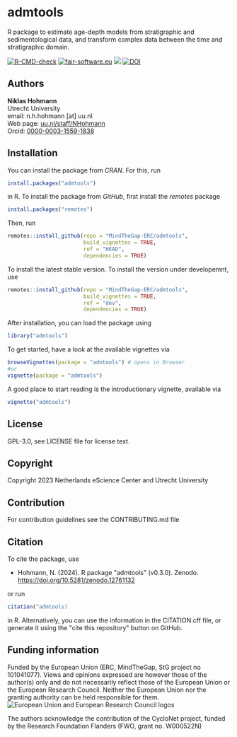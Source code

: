 # admtools

R package to estimate age-depth models from stratigraphic and sedimentological data, and transform complex data between the time and stratigraphic domain.

<!-- badges: start -->
  [![R-CMD-check](https://github.com/MindTheGap-ERC/admtools/actions/workflows/R-CMD-check.yaml/badge.svg)](https://github.com/MindTheGap-ERC/admtools/actions/workflows/R-CMD-check.yaml)
[![fair-software.eu](https://img.shields.io/badge/fair--software.eu-%E2%97%8F%20%20%E2%97%8F%20%20%E2%97%8F%20%20%E2%97%8F%20%20%E2%97%8B-yellow)](https://fair-software.eu)
  [![](https://www.r-pkg.org/badges/version/admtools?color=pink)](https://cran.r-project.org/package=admtools)
 [![DOI](https://zenodo.org/badge/DOI/10.5281/zenodo.12761132.svg)](https://doi.org/10.5281/zenodo.12761132)
  <!-- badges: end -->

## Authors

__Niklas Hohmann__  
Utrecht University  
email: n.h.hohmann [at] uu.nl  
Web page: [uu.nl/staff/NHohmann](https://www.uu.nl/staff/NHHohmann)  
Orcid: [0000-0003-1559-1838](https://orcid.org/0000-0003-1559-1838)

## Installation

You can install the package from _CRAN_. For this, run

```R
install.packages("admtools")
```

in R. To install the package from _GitHub_, first install the _remotes_ package

```R
install.packages("remotes")
```

Then, run

```R
remotes::install_github(repo = "MindTheGap-ERC/admtools",
                        build_vignettes = TRUE,
                        ref = "HEAD",
                        dependencies = TRUE)
```

To install the latest stable version. To install the version under developemnt, use

```R
remotes::install_github(repo = "MindTheGap-ERC/admtools",
                        build_vignettes = TRUE,
                        ref = "dev",
                        dependencies = TRUE)
```

After installation, you can load the package using

```R
library("admtools")
```

To get started, have a look at the available vignettes via

```R
browseVignettes(package = "admtools") # opens in Browser
#or
vignette(package = "admtools")
```

A good place to start reading is the introductionary vignette, available via

```R
vignette("admtools")
```

## License

GPL-3.0, see LICENSE file for license text.

## Copyright

Copyright 2023 Netherlands eScience Center and Utrecht University

## Contribution

For contribution guidelines see the CONTRIBUTING.md file

## Citation

To cite the package, use

* Hohmann, N. (2024). R package "admtools" (v0.3.0). Zenodo. https://doi.org/10.5281/zenodo.12761132

or run

```R
citation("admtools)
```

in R. Alternatively, you can use the information in the CITATION.cff file, or generate it using the "cite this repository" button on GitHub.

## Funding information

Funded by the European Union (ERC, MindTheGap, StG project no 101041077). Views and opinions expressed are however those of the author(s) only and do not necessarily reflect those of the European Union or the European Research Council. Neither the European Union nor the granting authority can be held responsible for them.
![European Union and European Research Council logos](https://erc.europa.eu/sites/default/files/2023-06/LOGO_ERC-FLAG_FP.png)

The authors acknowledge the contribution of the CycloNet project, funded by the Research Foundation Flanders (FWO, grant no. W000522N)
